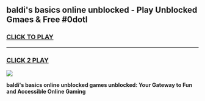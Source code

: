 
## baldi's basics online unblocked - Play Unblocked Gmaes & Free #0dotl
<h3>
<a href="https://news.freeplayer.one?title=baldi's_basics_online_unblocked&ref=27F">CLICK TO PLAY</a></h3>
<hr>

<h3>
<a href="https://news.freeplayer.one?title=baldi's_basics_online_unblocked&ref=27F">CLICK 2 PLAY</a>
  
</h3>

<a href="https://news.freeplayer.one?title=baldi's_basics_online_unblocked&ref=27F/"><img src="https://clearcache.store/games.png"></a>


**baldi's basics online unblocked games unblocked: Your Gateway to Fun and Accessible Online Gaming**
